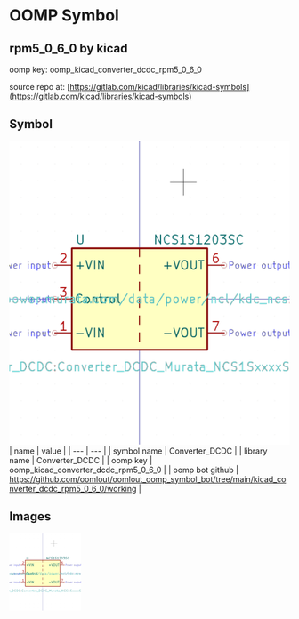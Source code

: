 # OOMP Symbol  
## rpm5_0_6_0  by kicad  
  
oomp key: oomp_kicad_converter_dcdc_rpm5_0_6_0  
  
source repo at: [https://gitlab.com/kicad/libraries/kicad-symbols](https://gitlab.com/kicad/libraries/kicad-symbols)  
## Symbol  
  
[![working.png](working_600.png)](working.png)  
| name | value | 
| --- | --- | 
| symbol name | Converter_DCDC | 
| library name | Converter_DCDC | 
| oomp key | oomp_kicad_converter_dcdc_rpm5_0_6_0 | 
| oomp bot github | https://github.com/oomlout/oomlout_oomp_symbol_bot/tree/main/kicad_converter_dcdc_rpm5_0_6_0/working | 
## Images  
  
[![working.png](working_140.png)](working.png)  

